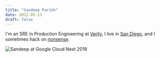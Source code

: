 ```yaml
---
title: "Sandeep Parikh"
date: 2022-05-13
draft: false
---
```


I'm an SRE in Production Engineering at [Verily](https://www.verily.com), I live in [San Diego](https://en.wikipedia.org/wiki/San_Diego), and I sometimes hack on [nonsense](https://github.com/crcsmnky).

![Sandeep at Google Cloud Next 2018](img/sandeep-next2018.jpeg)

